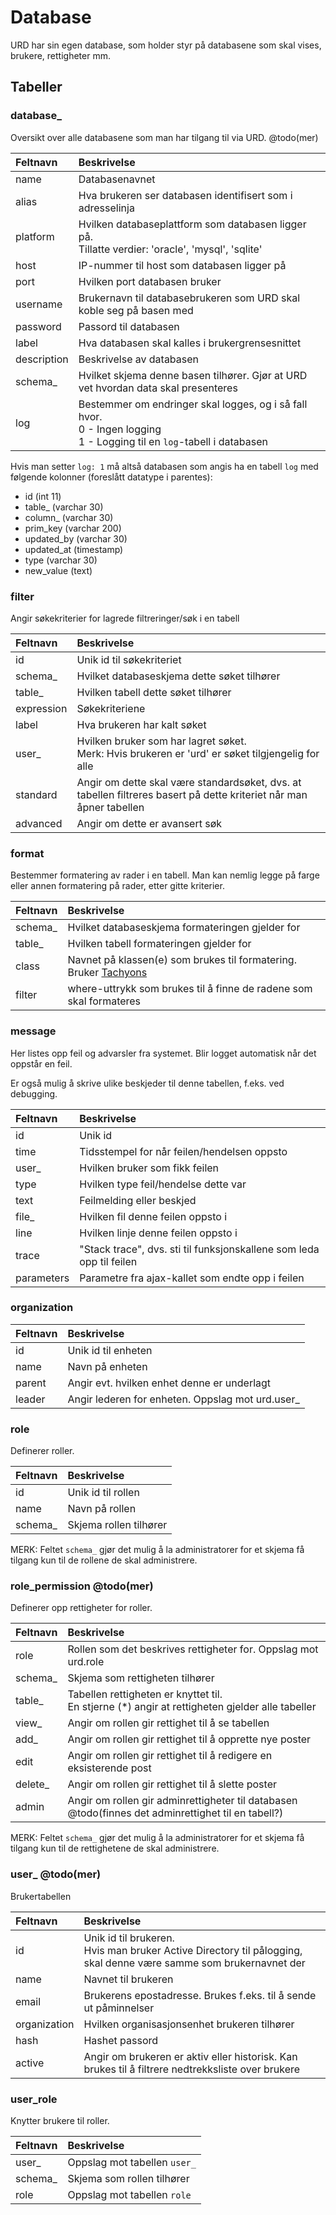 # Database

URD har sin egen database, som holder styr på databasene som skal vises, brukere, rettigheter mm.

## Tabeller

### database_

Oversikt over alle databasene som man har tilgang til via URD. @todo(mer)

| Feltnavn | Beskrivelse |
| :------- | :---------- |
| name     | Databasenavnet |
| alias    | Hva brukeren ser databasen identifisert som i adresselinja |
| platform | Hvilken databaseplattform som databasen ligger på. <br> Tillatte verdier: 'oracle', 'mysql', 'sqlite' |
| host     | IP-nummer til host som databasen ligger på |
| port     | Hvilken port databasen bruker |
| username | Brukernavn til databasebrukeren som URD skal koble seg på basen med |
| password | Passord til databasen |
| label    | Hva databasen skal kalles i brukergrensesnittet |
| description | Beskrivelse av databasen |
| schema_  | Hvilket skjema denne basen tilhører. Gjør at URD vet hvordan data skal presenteres |
| log      | Bestemmer om endringer skal logges, og i så fall hvor. <br> 0 - Ingen logging <br> 1 - Logging til en `log`-tabell i databasen <br>  |

Hvis man setter `log: 1` må altså databasen som angis ha en tabell `log` med følgende kolonner (foreslått datatype i parentes):
- id (int 11)
- table_ (varchar 30)
- column_ (varchar 30)
- prim_key (varchar 200)
- updated_by (varchar 30)
- updated_at (timestamp)
- type (varchar 30)
- new_value (text)

### filter

Angir søkekriterier for lagrede filtreringer/søk i en tabell

| Feltnavn | Beskrivelse |
| :------- | :---------- |
| id       | Unik id til søkekriteriet |
| schema_  | Hvilket databaseskjema dette søket tilhører |
| table_   | Hvilken tabell dette søket tilhører |
| expression | Søkekriteriene |
| label    | Hva brukeren har kalt søket |
| user_    | Hvilken bruker som har lagret søket.<br>Merk: Hvis brukeren er 'urd' er søket tilgjengelig for alle |
| standard | Angir om dette skal være standardsøket, dvs. at tabellen filtreres basert på dette kriteriet når man åpner tabellen |
| advanced | Angir om dette er avansert søk |

### format

Bestemmer formatering av rader i en tabell. Man kan nemlig legge på farge eller annen formatering på rader, etter gitte kriterier.

| Feltnavn | Beskrivelse |
| :------- | :---------- |
| schema_  | Hvilket databaseskjema formateringen gjelder for |
| table_   | Hvilken tabell formateringen gjelder for |
| class    | Navnet på klassen(e) som brukes til formatering. Bruker [Tachyons](https://tachyons.io) |
| filter   | where-uttrykk som brukes til å finne de radene som skal formateres |

### message

Her listes opp feil og advarsler fra systemet. Blir logget automatisk når det oppstår en feil.

Er også mulig å skrive ulike beskjeder til denne tabellen, f.eks. ved debugging.

| Feltnavn | Beskrivelse |
| :------- | :---------- |
| id       | Unik id     |
| time     | Tidsstempel for når feilen/hendelsen oppsto |
| user_    | Hvilken bruker som fikk feilen |
| type     | Hvilken type feil/hendelse dette var |
| text     | Feilmelding eller beskjed |
| file_    | Hvilken fil denne feilen oppsto i |
| line     | Hvilken linje denne feilen oppsto i |
| trace    | "Stack trace", dvs. sti til funksjonskallene som leda opp til feilen |
| parameters | Parametre fra ajax-kallet som endte opp i feilen |

### organization

| Feltnavn | Beskrivelse |
| :------- | :---------- |
| id       | Unik id til enheten |
| name     | Navn på enheten |
| parent   | Angir evt. hvilken enhet denne er underlagt |
| leader   | Angir lederen for enheten. Oppslag mot urd.user_ |

### role

Definerer roller.

| Feltnavn | Beskrivelse |
| :------- | :---------- |
| id       | Unik id til rollen |
| name     | Navn på rollen |
| schema_  | Skjema rollen tilhører |

MERK: Feltet `schema_` gjør det mulig å la administratorer for et skjema få tilgang kun til de rollene de skal administrere.

### role_permission @todo(mer)

Definerer opp rettigheter for roller.

| Feltnavn | Beskrivelse |
| :------- | :---------- |
| role     | Rollen som det beskrives rettigheter for. Oppslag mot urd.role |
| schema_  | Skjema som rettigheten tilhører |
| table_   | Tabellen rettigheten er knyttet til.<br>En stjerne (*) angir at rettigheten gjelder alle tabeller |
| view_    | Angir om rollen gir rettighet til å se tabellen |
| add_     | Angir om rollen gir rettighet til å opprette nye poster |
| edit     | Angir om rollen gir rettighet til å redigere en eksisterende post |
| delete_  | Angir om rollen gir rettighet til å slette poster |
| admin    | Angir om rollen gir adminrettigheter til databasen @todo(finnes det adminrettighet til en tabell?) |

MERK: Feltet `schema_` gjør det mulig å la administratorer for et skjema få tilgang kun til de rettighetene de skal administrere.

### user_ @todo(mer)

Brukertabellen

| Feltnavn | Beskrivelse |
| :------- | :---------- |
| id       | Unik id til brukeren.<br>Hvis man bruker Active Directory til pålogging, skal denne være samme som brukernavnet der |
| name     | Navnet til brukeren |
| email    | Brukerens epostadresse. Brukes f.eks. til å sende ut påminnelser |
| organization | Hvilken organisasjonsenhet brukeren tilhører |
| hash     | Hashet passord |
| active   | Angir om brukeren er aktiv eller historisk. Kan brukes til å filtrere nedtrekksliste over brukere |

### user_role

Knytter brukere til roller.

| Feltnavn | Beskrivelse |
| :------- | :---------- |
| user_    | Oppslag mot tabellen `user_` |
| schema_  | Skjema som rollen tilhører |
| role     | Oppslag mot tabellen `role` |


